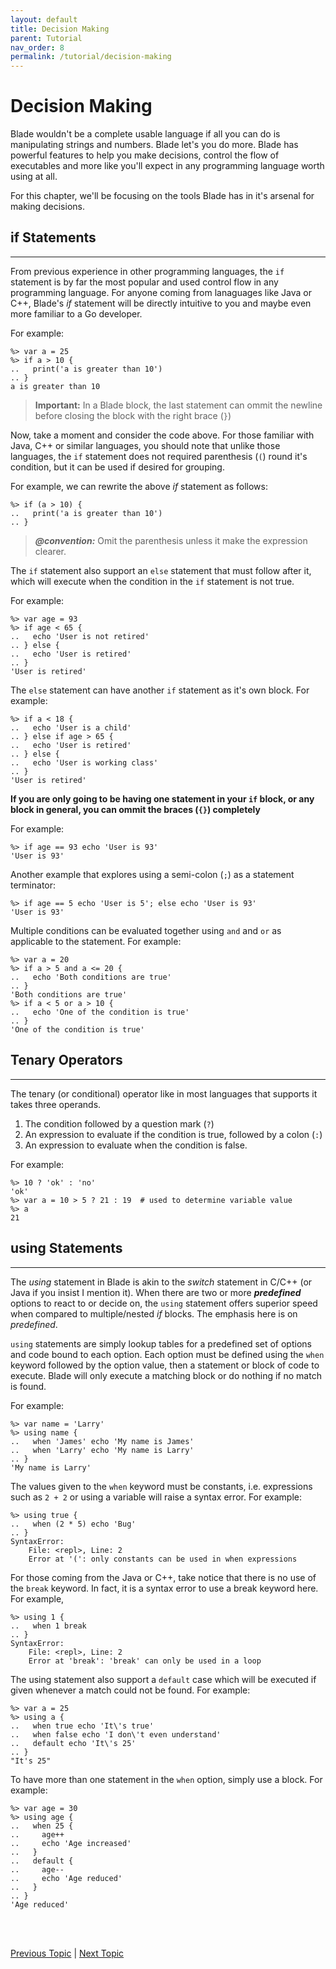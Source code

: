 ```yaml
---
layout: default
title: Decision Making
parent: Tutorial
nav_order: 8
permalink: /tutorial/decision-making
---
```


# Decision Making

Blade wouldn't be a complete usable language if all you can do is manipulating strings and numbers. 
Blade let's you do more. Blade has powerful features to help you make decisions, control the flow 
of executables and more like you'll expect in any programming language worth using at all.

For this chapter, we'll be focusing on the tools Blade has in it's arsenal for making decisions.

## if Statements
---

From previous experience in other programming languages, the `if` statement is by far the most popular 
and used control flow in any programming language. For anyone coming from lanaguages like Java or C++, 
Blade's _if_ statement will be directly intuitive to you and maybe even more familiar to a Go developer.

For example:

```blade-repl
%> var a = 25
%> if a > 10 {
..   print('a is greater than 10')
.. }
a is greater than 10
```

> **Important:** In a Blade block, the last statement can ommit the newline before closing the block 
> with the right brace (`}`)

Now, take a moment and consider the code above. For those familiar with Java, C++ or similar languages, 
you should note that unlike those languages, the `if` statement does not required parenthesis (`(`) 
round it's condition, but it can be used if desired for grouping. 

For example, we can rewrite the above _if_ statement as follows:

```blade-repl
%> if (a > 10) {
..   print('a is greater than 10')
.. }
```

> **_@convention:_** Omit the parenthesis unless it make the expression clearer.

The `if` statement also support an `else` statement that must follow after it, which will execute when 
the condition in the `if` statement is not true. 

For example:

```blade-repl
%> var age = 93
%> if age < 65 {
..   echo 'User is not retired'
.. } else {
..   echo 'User is retired'
.. }
'User is retired'
```

The `else` statement can have another `if` statement as it's own block. For example:

```blade-repl
%> if a < 18 {
..   echo 'User is a child'
.. } else if age > 65 {
..   echo 'User is retired'
.. } else {
..   echo 'User is working class'
.. }
'User is retired'
```

**If you are only going to be having one statement in your `if` block, or any block in general, 
you can ommit the braces (`{}`) completely**
 
For example:
 
```blade-repl
%> if age == 93 echo 'User is 93'
'User is 93'
```

Another example that explores using a semi-colon (`;`) as a statement terminator:

```blade-repl
%> if age == 5 echo 'User is 5'; else echo 'User is 93'
'User is 93'
```

Multiple conditions can be evaluated together using `and` and `or` as applicable to the statement. 
For example:

```blade-repl
%> var a = 20
%> if a > 5 and a <= 20 {
..   echo 'Both conditions are true'
.. }
'Both conditions are true'
%> if a < 5 or a > 10 {
..   echo 'One of the condition is true'
.. }
'One of the condition is true'
```


## Tenary Operators
---

The tenary (or conditional) operator like in most languages that supports it takes three operands.

1. The condition followed by a question mark (`?`)
2. An expression to evaluate if the condition is true, followed by a colon (`:`)
3. An expression to evaluate when the condition is false.

For example:

```blade-repl
%> 10 ? 'ok' : 'no'
'ok'
%> var a = 10 > 5 ? 21 : 19  # used to determine variable value
%> a
21
```

## using Statements
---

The _using_ statement in Blade is akin to the _switch_ statement in C/C++ (or Java if you insist I 
mention it). When there are two or more **_predefined_** options to react to or decide on, the 
`using` statement offers superior speed when compared to multiple/nested _if_ blocks. The emphasis 
here is on _predefined_. 

`using` statements are simply lookup tables for a predefined set of options and code bound to each 
option. Each option must be defined using the `when` keyword followed by the option value, then a 
statement or block of code to execute. Blade will only execute a matching block or do nothing if no 
match is found.

For example:

```blade-repl
%> var name = 'Larry'
%> using name {
..   when 'James' echo 'My name is James'
..   when 'Larry' echo 'My name is Larry'
.. }
'My name is Larry'
```

The values given to the `when` keyword must be constants, i.e. expressions such as `2 + 2` or using 
a variable will raise a syntax error. For example:

```blade-repl
%> using true {
..   when (2 * 5) echo 'Bug'
.. }
SyntaxError:
    File: <repl>, Line: 2
    Error at '(': only constants can be used in when expressions
```

For those coming from the Java or C++, take notice that there is no use of the `break` keyword. 
In fact, it is a syntax error to use a break keyword here. For example,

```blade-repl
%> using 1 {
..   when 1 break
.. }
SyntaxError:
    File: <repl>, Line: 2
    Error at 'break': 'break' can only be used in a loop
```

The using statement also support a `default` case which will be executed if given whenever a match 
could not be found. For example:

```blade-repl
%> var a = 25 
%> using a {
..   when true echo 'It\'s true'
..   when false echo 'I don\'t even understand'
..   default echo 'It\'s 25'
.. }
"It's 25"
```

To have more than one statement in the `when` option, simply use a block. For example:

```blade-repl
%> var age = 30 
%> using age {
..   when 25 {
..     age++
..     echo 'Age increased'
..   }
..   default {
..     age--
..     echo 'Age reduced'
..   }
.. }
'Age reduced'
```

<br><br>

[Previous Topic](./reserved) | [Next Topic](./loops)